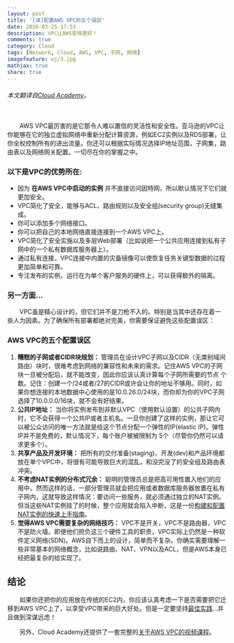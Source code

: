 ```yaml
---
layout: post
title: '[译]配置AWS VPC的五个误区'
date: 2016-03-25 17:53
description: VPC让AWS变得更好！
comments: true
category: Cloud
tags: [Network, Cloud, AWS, VPC, 子网, 网络]
imagefeature: wj/3.jpg
mathjax: true
share: true
---
```

###### 本文翻译自[Cloud Academy](http://cloudacademy.com/blog/aws-vpc-configuration-five-kick-yourself-mistakes/)。

<br/>
&emsp;&emsp;AWS VPC最厉害的是它那令人难以置信的灵活性和安全性。亚马逊的VPC让你能够在它的独立虚拟网络中重新分配计算资源，例如EC2实例以及RDS部署，让你全权控制所有的进出流量。你还可以根据实际情况选择IP地址范围，子网集，路由表以及网络网关配置。一切尽在你的掌握之中。

<!--more-->

### 以下是VPC的优势所在:

- 因为 __在AWS VPC中启动的实例__ 并不直接访问因特网，所以默认情况下它们就更加安全。
- VPC简化了安全，能够与ACL、路由规则以及安全组(security group)无缝集成。
- 你可以添加多个网络接口。
- 你可以把自己的本地网络直接连接到一个AWS VPC上。
- VPC简化了安全实施以及多层Web部署（比如说把一个公共应用连接到私有子网中的一个私有数据库服务器上）。
- 通过私有连接，VPC连接中内置的灾备镜像可以使恢复任务关键型数据的过程更加简单和可靠。
- 专注发布的实例，运行在为单个客户服务的硬件上，可以获得额外的隔离。

### __另一方面...__
&emsp;&emsp;VPC虽是精心设计的，但它们并不是刀枪不入的。特别是当其中还存在着一些人为因素。为了确保所有部署都绝对完美，你需要保证避免这些配置误区：

### __AWS VPC的五个配置误区__

1. __糟糕的子网或者CIDR块规划：__ 管理员在设计VPC子网以及CIDR（无类别域间路由）块时，很难考虑到网络的兼容性和未来的需求。记住AWS VPC的子网块一旦被分配后，就不能改变，因此你应该认真计算每个子网所需要的节点 个数。记住：创建一个/24或者/27的CIDR或许会让你的地址不够用。同时，如果你想连接的本地数据中心使用的是10.0.26.0/24块，而你却为你的VPC子网选择了10.0.0.0/16块，就不会有好结果。
2. __公共IP地址：__ 当你将实例发布到非默认VPC（使用默认设置）的公共子网内时，它不会获得一个公共IP或者主机名。一旦你创建了这样的实例，那让它可以被公众访问的唯一方法就是给这个节点分配一个弹性的IP(elastic IP)。弹性IP并不是免费的，默认情况下，每个账户被被限制为 5个（尽管你仍然可以请求更多个）。
3. __共享产品及开发环境：__ 把所有的交付准备(staging)、开发(dev)和产品环境都放在单个VPC中，将很有可能导致巨大的混乱，和没完没了的安全组及路由表冲突。
4. __不考虑NAT实例的分布式冗余：__ 聪明的管理员总是把高可用性置入他们的应用中。然而这样的话，一部分管理员就会把应用或者数据库服务器放置在私有子网内，这就导致这样情况：要访问一些服务，就必须通过独立的NAT实例。但当这些NAT实例挂了的时候，整个应用就会陷入中断，这是一份[构建和配置NAT实例的快速上手指南](https://cloudacademy.com/amazon-web-services/amazon-vpc-networking-course/build-and-configure-a-nat-instance.html)。
5. __觉得AWS VPC需要复杂的网络技巧：__ VPC不是开关，VPC不是路由器，VPC不是防火墙。即便他们担负这三个硬件工具的职责，VPC实际上仍然是一种软件定义网络(SDN)。AWS自下而上的设计，简单而不复杂。你确实需要理解一些非常基本的网络概念，比如说路由、NAT、VPN以及ACL，但是AWS本身已经把最复杂的给实现了。

## 结论
&emsp;&emsp;如果你还把你的应用放在传统的EC2内，你应该认真考虑一下是否需要把它迁移到AWS VPC上了，以享受VPC带来的巨大好处。但是一定要坚持[最佳实践](http://docs.aws.amazon.com/AmazonVPC/latest/UserGuide/VPC_Introduction.html)...并且做到深谋远虑！

&emsp;&emsp;另外，Cloud Academy还提供了一套完整的[关于AWS VPC的视频课程](https://cloudacademy.com/amazon-web-services/understanding-vpc-course/)。
